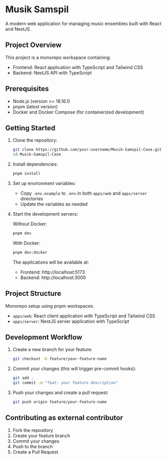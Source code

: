 # Musik Samspil

A modern web application for managing music ensembles built with React and NestJS.

## Project Overview

This project is a monorepo workspace containing:
- Frontend: React application with TypeScript and Tailwind CSS
- Backend: NestJS API with TypeScript

## Prerequisites

- Node.js (version >= 18.16.1)
- pnpm (latest version)
- Docker and Docker Compose (for containerized development)

## Getting Started

1. Clone the repository:
   ```bash
   git clone https://github.com/your-username/Musik-Samspil-Case.git
   cd Musik-Samspil-Case
   ```

2. Install dependencies:
   ```bash
   pnpm install
   ```

3. Set up environment variables:
   - Copy `.env.example` to `.env` in both `apps/web` and `apps/server` directories
   - Update the variables as needed

4. Start the development servers:

   Without Docker:
   ```bash
   pnpm dev
   ```

   With Docker:
   ```bash
   pnpm dev:docker
   ```

   The applications will be available at:
   - Frontend: http://localhost:5173
   - Backend: http://localhost:3000

## Project Structure

Monorepo setup using pnpm workspaces.

- `apps/web`: React client application with TypeScript and Tailwind CSS
- `apps/server`: NestJS server application with TypeScript

## Development Workflow

1. Create a new branch for your feature:
   ```bash
   git checkout -b feature/your-feature-name
   ```

2. Commit your changes (this will trigger pre-commit hooks):
   ```bash
   git add .
   git commit -m "feat: your feature description"
   ```

3. Push your changes and create a pull request:
   ```bash
   git push origin feature/your-feature-name
   ```

## Contributing as external contributor

1. Fork the repository
2. Create your feature branch
3. Commit your changes
4. Push to the branch
5. Create a Pull Request
